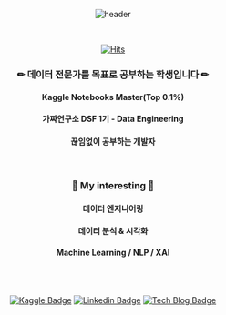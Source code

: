 
<div align ="center">
  
![header](https://capsule-render.vercel.app/api?type=soft&text=Data%20Lover&animation=fadeIn&fontColor=d6ace6&color=000000)
 
 <br>
  
 [![Hits](https://hits.seeyoufarm.com/api/count/incr/badge.svg?url=https%3A%2F%2Fgithub.com%2Fwjdqlsdlsp&count_bg=%23D593BF&title_bg=%23555555&icon=awesomelists.svg&icon_color=%23FFFFFF&title=hits&edge_flat=false)](https://hits.seeyoufarm.com)
  
### ✏ 데이터 전문가를 목표로 공부하는 학생입니다 ✏ 
  #### Kaggle Notebooks Master(Top 0.1%)
  #### 가짜연구소 DSF 1기 - Data Engineering
  #### 끊임없이 공부하는 개발자 
  
 <br>

### 🎈 My interesting 🎈
  #### 데이터 엔지니어링
  #### 데이터 분석 & 시각화
  #### Machine Learning / NLP / XAI
   
  
 <br>
 <br>
  
[![Kaggle Badge](http://img.shields.io/badge/Kaggle-20BEFF?style=flat-square&logo=Kaggle&logoColor=black)](https://www.kaggle.com/jeongbinpark)
[![Linkedin Badge](https://img.shields.io/badge/LinkedIn-blue?style=flat-square&logo=Linkedin&logoColor=white)](https://www.linkedin.com/in/%EC%A0%95%EB%B9%88-%EB%B0%95-9a0458209/)
[![Tech Blog Badge](http://img.shields.io/badge/-Tech%20blog-black?style=flat-square&logo=github)](https://wjdqlsdlsp.github.io/)

</div>
